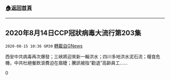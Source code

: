 ###  [:house:返回首頁](https://github.com/ourhimalayas/txt)
---

## 2020年8月14日CCP冠狀病毒大流行第203集
`2020-08-15 10:36 GM30` [轉載自GNews](https://gnews.org/zh-hant/298166/)

西安中共病毒再次爆發；三峽將迎來新一輪洪水；四川多地洪水泥石流；糧食危機，中共杜絕餐飲浪費迫在眉睫；騰訊被指“勸退”高齡員工……

0
